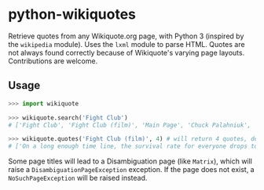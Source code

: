 # python-wikiquotes
Retrieve quotes from any Wikiquote.org page, with Python 3 (inspired by the `wikipedia` module).  Uses the `lxml` module to parse HTML.  Quotes are not always found correctly because of Wikiquote's varying page layouts.  Contributions are welcome.

## Usage
```python
>>> import wikiquote

>>> wikiquote.search('Fight Club')
# ['Fight Club', 'Fight Club (film)', 'Main Page', 'Chuck Palahniuk', 'Fight Club (novel)']

>>> wikiquote.quotes('Fight Club (film)', 4) # will return 4 quotes, default is 20
# ['On a long enough time line, the survival rate for everyone drops to zero.', 'I felt like destroying something beautiful.', "I am Jack's wasted life.", "I am Jack's smirking revenge."]
```

Some page titles will lead to a Disambiguation page (like `Matrix`), which will raise a `DisambiguationPageException` exception.  If the page does not exist, a `NoSuchPageException` will be raised instead.
